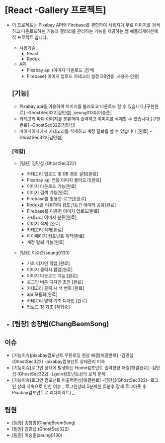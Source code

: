 # [React -Gallery 프로젝트]

- 이 프로젝트는 Pixabay API와 Firebase를 결합하여 사용자가 무료 이미지를 검색하고 다운로드하는 기능과 갤러리를 관리하는 기능을 제공하는 웹 애플리케이션제작 프로젝트 입니다.

  - 사용기술
    - React
    - Redux
  - API
    - Pixabay api (이미지 다운로드 ,검색)
    - Firebase( 이미지 업로드 카테고리 설정 DB연동 ,사용자 인증)

  ## [기능]

  - Pixabay api를 이용하여 이미지를 불러오고 다운로드 할 수 있습니다.[구현완료] -GhostSec322[김민섭] ,seung0130[이승준]
  - 카테고리 마다 이미지를 분류하여 출력하고 이미지를 삭제할 수 있습니다.[구현완료] -GhostSec322[김민섭]
  - 마이페이지에서 카테고리를 삭제하고 계정 탈퇴를 할 수 있습니다 [완료] -GhostSec322[김민섭]

  ### [역할]

  - [팀원] 김민섭 (GhostSec322)

    - 카테고리 업로드 및 DB 경로 설정[완료]
    - Pixabay api 연동 이미지 불러오기[완료]
    - 이미지 다운로드 기능[완료]
    - 이미지 검색 기능[완료]
    - Firebase를 활용한 로그인[완료]
    - Redux를 이용하여 컴포넌트간 데이터 공유[완료]
    - Firebase를 이용한 이미지 업로드[완료]
    - 카테고리 이미지 분류[완료]
    - 이미지 삭제 [완료]
    - 카테고리 삭제[완료]
    - 마이페이지 컴포넌트 제작[완료]
    - 계정 탈퇴 기능[완료]

  - [팀원] 이승준(seung0130)

    - 기초 디자인 작업 [완료]
    - 이미지 클릭시 팝업[완료]
    - 이미지 다운로드 기능 [완료]
    - 로그인 버튼 디자인 초안 [완료]
    - 카테고리 클릭 시 색 변화 [완료]
    - api 모듈화[완료]
    - 카테고리 영역 기초 디자인 [완료]
    - 업로드 창 기초 [작업중]

- [팀장] 송창범(ChangBeomSong)
  -

## 이슈

- [기능이슈]pixabay컴포넌트 무한로딩 현상 해결[해결완료] -김민섭 (GhostSec322) -pixabay컴포넌트 상태관리 미숙
- [기능이슈]로그인 상태에 발생하는 Home컴포넌트 출력현상 해결[해결완료] -김민섭 (GhostSec322) -Lgoin컴포넌트상의 로직 문제
- [기능이슈]로그인 컴포넌트 미출력현상[해결완료] -김민섭(GhostSec322)- 로그인 상태 지속으로 인한 이슈 _ 로그인상태 5분제한 (5분후 강제 로그아웃 후 Pixabay컴포넌트로 리다이렉트) _

## 팀원

- [팀장] 송창범(ChangBeomSong)
- [팀원] 김민섭 (GhostSec322)
- [팀원] 이승준(seung0130)
